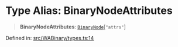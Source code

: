 # Type Alias: BinaryNodeAttributes

> **BinaryNodeAttributes**: [`BinaryNode`](BinaryNode.md)\[`"attrs"`\]

Defined in: [src/WABinary/types.ts:14](https://github.com/Fokusdotid/bail/blob/546bbbb35e652e95f45982a71bee62b2c682e4eb/src/WABinary/types.ts#L14)
